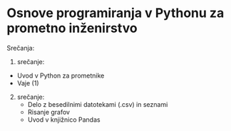 # Osnove programiranja v Pythonu za prometno inženirstvo

Srečanja:

1. srečanje:
- Uvod v Python za prometnike
- Vaje (1) 

2. srečanje:
   - Delo z besedilnimi datotekami (.csv) in seznami
   - Risanje grafov
   - Uvod v knjižnico Pandas
